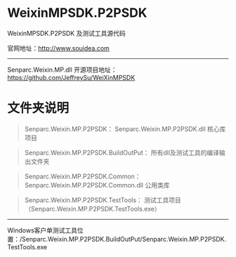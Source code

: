 WeixinMPSDK.P2PSDK
==================

WeixinMPSDK.P2PSDK 及测试工具源代码

官网地址：http://www.souidea.com


--------------

Senparc.Weixin.MP.dll 开源项目地址：https://github.com/JeffreySu/WeiXinMPSDK


文件夹说明
===================
> Senparc.Weixin.MP.P2PSDK： Senparc.Weixin.MP.P2PSDK.dll 核心库项目

> Senparc.Weixin.MP.P2PSDK.BuildOutPut： 所有dll及测试工具的编译输出文件夹

> Senparc.Weixin.MP.P2PSDK.Common： Senparc.Weixin.MP.P2PSDK.Common.dll 公用类库

> Senparc.Weixin.MP.P2PSDK.TestTools： 测试工具项目（Senparc.Weixin.MP.P2PSDK.TestTools.exe）

--------------------

Windows客户单测试工具位置：/Senparc.Weixin.MP.P2PSDK.BuildOutPut/Senparc.Weixin.MP.P2PSDK.TestTools.exe
